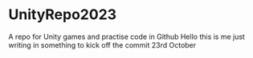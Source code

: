 # UnityRepo2023
A repo for Unity games and practise code in Github
Hello this is me just writing in something to kick off the commit 23rd October
